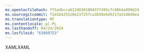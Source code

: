 ```yaml
---
ms.openlocfilehash: ff5adbcca612d030180437f495c7c9664a999d24
ms.sourcegitcommit: f1d16425528e237257ca3b58eb49217a514849ea
ms.translationtype: MT
ms.contentlocale: pl-PL
ms.lasthandoff: 04/24/2019
ms.locfileid: "63869753"
---
```

<span data-ttu-id="b18bd-101">XAML</span><span class="sxs-lookup"><span data-stu-id="b18bd-101">XAML</span></span>